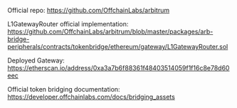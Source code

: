 Official repo: https://github.com/OffchainLabs/arbitrum

L1GatewayRouter official implementation: https://github.com/OffchainLabs/arbitrum/blob/master/packages/arb-bridge-peripherals/contracts/tokenbridge/ethereum/gateway/L1GatewayRouter.sol

Deployed Gateway: https://etherscan.io/address/0xa3a7b6f88361f48403514059f1f16c8e78d60eec

Official token bridging documentation: https://developer.offchainlabs.com/docs/bridging_assets
